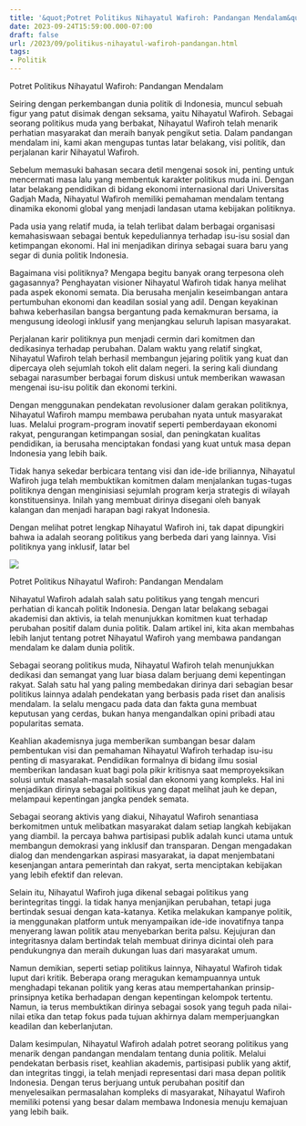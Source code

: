 ```yaml
---
title: '&quot;Potret Politikus Nihayatul Wafiroh: Pandangan Mendalam&quot;'
date: 2023-09-24T15:59:00.000-07:00
draft: false
url: /2023/09/politikus-nihayatul-wafiroh-pandangan.html
tags: 
- Politik
---
```


  

Potret Politikus Nihayatul Wafiroh: Pandangan Mendalam

  

Seiring dengan perkembangan dunia politik di Indonesia, muncul sebuah figur yang patut disimak dengan seksama, yaitu Nihayatul Wafiroh. Sebagai seorang politikus muda yang berbakat, Nihayatul Wafiroh telah menarik perhatian masyarakat dan meraih banyak pengikut setia. Dalam pandangan mendalam ini, kami akan mengupas tuntas latar belakang, visi politik, dan perjalanan karir Nihayatul Wafiroh.

  

Sebelum memasuki bahasan secara detil mengenai sosok ini, penting untuk mencermati masa lalu yang membentuk karakter politikus muda ini. Dengan latar belakang pendidikan di bidang ekonomi internasional dari Universitas Gadjah Mada, Nihayatul Wafiroh memiliki pemahaman mendalam tentang dinamika ekonomi global yang menjadi landasan utama kebijakan politiknya.

  

Pada usia yang relatif muda, ia telah terlibat dalam berbagai organisasi kemahasiswaan sebagai bentuk kepeduliannya terhadap isu-isu sosial dan ketimpangan ekonomi. Hal ini menjadikan dirinya sebagai suara baru yang segar di dunia politik Indonesia.

  

Bagaimana visi politiknya? Mengapa begitu banyak orang terpesona oleh gagasannya? Penghayatan visioner Nihayatul Wafiroh tidak hanya melihat pada aspek ekonomi semata. Dia berusaha menjalin keseimbangan antara pertumbuhan ekonomi dan keadilan sosial yang adil. Dengan keyakinan bahwa keberhasilan bangsa bergantung pada kemakmuran bersama, ia mengusung ideologi inklusif yang menjangkau seluruh lapisan masyarakat.

  

Perjalanan karir politiknya pun menjadi cermin dari komitmen dan dedikasinya terhadap perubahan. Dalam waktu yang relatif singkat, Nihayatul Wafiroh telah berhasil membangun jejaring politik yang kuat dan dipercaya oleh sejumlah tokoh elit dalam negeri. Ia sering kali diundang sebagai narasumber berbagai forum diskusi untuk memberikan wawasan mengenai isu-isu politik dan ekonomi terkini.

  

Dengan menggunakan pendekatan revolusioner dalam gerakan politiknya, Nihayatul Wafiroh mampu membawa perubahan nyata untuk masyarakat luas. Melalui program-program inovatif seperti pemberdayaan ekonomi rakyat, pengurangan ketimpangan sosial, dan peningkatan kualitas pendidikan, ia berusaha menciptakan fondasi yang kuat untuk masa depan Indonesia yang lebih baik.

  

Tidak hanya sekedar berbicara tentang visi dan ide-ide briliannya, Nihayatul Wafiroh juga telah membuktikan komitmen dalam menjalankan tugas-tugas politiknya dengan menginisiasi sejumlah program kerja strategis di wilayah konstituensinya. Inilah yang membuat dirinya disegani oleh banyak kalangan dan menjadi harapan bagi rakyat Indonesia.

  

Dengan melihat potret lengkap Nihayatul Wafiroh ini, tak dapat dipungkiri bahwa ia adalah seorang politikus yang berbeda dari yang lainnya. Visi politiknya yang inklusif, latar bel

  

![](https://blogger.googleusercontent.com/img/b/R29vZ2xl/AVvXsEiGOSqFUNYx9rMq-Wtg7lLFQmh56ZSWfe97_yp0h0mg8arwqMD19PrzvLREfhKc0Ej6xXKW6ePlP3g1SHHBwvEotwnkb30sESsI5711fafo5RsxxCvLKYmbJAFqo0as88C_hVc3TSRC-hMq/s1600/awr-+nihayatul+wafiroh+%25282%2529.jpg)

  

Potret Politikus Nihayatul Wafiroh: Pandangan Mendalam

  

Nihayatul Wafiroh adalah salah satu politikus yang tengah mencuri perhatian di kancah politik Indonesia. Dengan latar belakang sebagai akademisi dan aktivis, ia telah menunjukkan komitmen kuat terhadap perubahan positif dalam dunia politik. Dalam artikel ini, kita akan membahas lebih lanjut tentang potret Nihayatul Wafiroh yang membawa pandangan mendalam ke dalam dunia politik.

  

Sebagai seorang politikus muda, Nihayatul Wafiroh telah menunjukkan dedikasi dan semangat yang luar biasa dalam berjuang demi kepentingan rakyat. Salah satu hal yang paling membedakan dirinya dari sebagian besar politikus lainnya adalah pendekatan yang berbasis pada riset dan analisis mendalam. Ia selalu mengacu pada data dan fakta guna membuat keputusan yang cerdas, bukan hanya mengandalkan opini pribadi atau popularitas semata.

  

Keahlian akademisnya juga memberikan sumbangan besar dalam pembentukan visi dan pemahaman Nihayatul Wafiroh terhadap isu-isu penting di masyarakat. Pendidikan formalnya di bidang ilmu sosial memberikan landasan kuat bagi pola pikir kritisnya saat memproyeksikan solusi untuk masalah-masalah sosial dan ekonomi yang kompleks. Hal ini menjadikan dirinya sebagai politikus yang dapat melihat jauh ke depan, melampaui kepentingan jangka pendek semata.

  

Sebagai seorang aktivis yang diakui, Nihayatul Wafiroh senantiasa berkomitmen untuk melibatkan masyarakat dalam setiap langkah kebijakan yang diambil. Ia percaya bahwa partisipasi publik adalah kunci utama untuk membangun demokrasi yang inklusif dan transparan. Dengan mengadakan dialog dan mendengarkan aspirasi masyarakat, ia dapat menjembatani kesenjangan antara pemerintah dan rakyat, serta menciptakan kebijakan yang lebih efektif dan relevan.

  

Selain itu, Nihayatul Wafiroh juga dikenal sebagai politikus yang berintegritas tinggi. Ia tidak hanya menjanjikan perubahan, tetapi juga bertindak sesuai dengan kata-katanya. Ketika melakukan kampanye politik, ia menggunakan platform untuk menyampaikan ide-ide inovatifnya tanpa menyerang lawan politik atau menyebarkan berita palsu. Kejujuran dan integritasnya dalam bertindak telah membuat dirinya dicintai oleh para pendukungnya dan meraih dukungan luas dari masyarakat umum.

  

Namun demikian, seperti setiap politikus lainnya, Nihayatul Wafiroh tidak luput dari kritik. Beberapa orang meragukan kemampuannya untuk menghadapi tekanan politik yang keras atau mempertahankan prinsip-prinsipnya ketika berhadapan dengan kepentingan kelompok tertentu. Namun, ia terus membuktikan dirinya sebagai sosok yang teguh pada nilai-nilai etika dan tetap fokus pada tujuan akhirnya dalam memperjuangkan keadilan dan keberlanjutan.

  

Dalam kesimpulan, Nihayatul Wafiroh adalah potret seorang politikus yang menarik dengan pandangan mendalam tentang dunia politik. Melalui pendekatan berbasis riset, keahlian akademis, partisipasi publik yang aktif, dan integritas tinggi, ia telah menjadi representasi dari masa depan politik Indonesia. Dengan terus berjuang untuk perubahan positif dan menyelesaikan permasalahan kompleks di masyarakat, Nihayatul Wafiroh memiliki potensi yang besar dalam membawa Indonesia menuju kemajuan yang lebih baik.